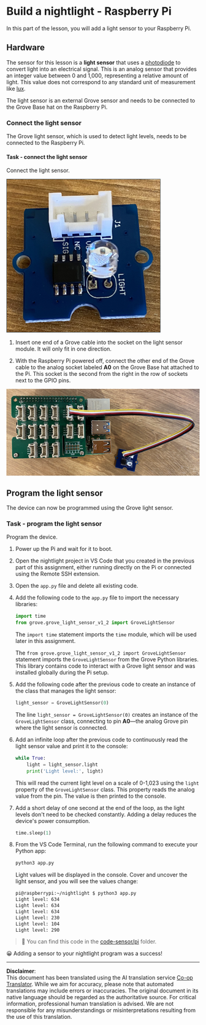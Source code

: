 <!--
CO_OP_TRANSLATOR_METADATA:
{
  "original_hash": "ea733bd0cdf2479e082373f765a08678",
  "translation_date": "2025-08-28T20:08:50+00:00",
  "source_file": "1-getting-started/lessons/3-sensors-and-actuators/pi-sensor.md",
  "language_code": "en"
}
-->
# Build a nightlight - Raspberry Pi

In this part of the lesson, you will add a light sensor to your Raspberry Pi.

## Hardware

The sensor for this lesson is a **light sensor** that uses a [photodiode](https://wikipedia.org/wiki/Photodiode) to convert light into an electrical signal. This is an analog sensor that provides an integer value between 0 and 1,000, representing a relative amount of light. This value does not correspond to any standard unit of measurement like [lux](https://wikipedia.org/wiki/Lux).

The light sensor is an external Grove sensor and needs to be connected to the Grove Base hat on the Raspberry Pi.

### Connect the light sensor

The Grove light sensor, which is used to detect light levels, needs to be connected to the Raspberry Pi.

#### Task - connect the light sensor

Connect the light sensor.

![A grove light sensor](../../../../../translated_images/grove-light-sensor.b8127b7c434e632d6bcdb57587a14e9ef69a268a22df95d08628f62b8fa5505c.en.png)

1. Insert one end of a Grove cable into the socket on the light sensor module. It will only fit in one direction.

1. With the Raspberry Pi powered off, connect the other end of the Grove cable to the analog socket labeled **A0** on the Grove Base hat attached to the Pi. This socket is the second from the right in the row of sockets next to the GPIO pins.

![The grove light sensor connected to socket A0](../../../../../translated_images/pi-light-sensor.66cc1e31fa48cd7d5f23400d4b2119aa41508275cb7c778053a7923b4e972d7e.en.png)

## Program the light sensor

The device can now be programmed using the Grove light sensor.

### Task - program the light sensor

Program the device.

1. Power up the Pi and wait for it to boot.

1. Open the nightlight project in VS Code that you created in the previous part of this assignment, either running directly on the Pi or connected using the Remote SSH extension.

1. Open the `app.py` file and delete all existing code.

1. Add the following code to the `app.py` file to import the necessary libraries:

    ```python
    import time
    from grove.grove_light_sensor_v1_2 import GroveLightSensor
    ```

    The `import time` statement imports the `time` module, which will be used later in this assignment.

    The `from grove.grove_light_sensor_v1_2 import GroveLightSensor` statement imports the `GroveLightSensor` from the Grove Python libraries. This library contains code to interact with a Grove light sensor and was installed globally during the Pi setup.

1. Add the following code after the previous code to create an instance of the class that manages the light sensor:

    ```python
    light_sensor = GroveLightSensor(0)
    ```

    The line `light_sensor = GroveLightSensor(0)` creates an instance of the `GroveLightSensor` class, connecting to pin **A0**—the analog Grove pin where the light sensor is connected.

1. Add an infinite loop after the previous code to continuously read the light sensor value and print it to the console:

    ```python
    while True:
        light = light_sensor.light
        print('Light level:', light)
    ```

    This will read the current light level on a scale of 0-1,023 using the `light` property of the `GroveLightSensor` class. This property reads the analog value from the pin. The value is then printed to the console.

1. Add a short delay of one second at the end of the loop, as the light levels don't need to be checked constantly. Adding a delay reduces the device's power consumption.

    ```python
    time.sleep(1)
    ```

1. From the VS Code Terminal, run the following command to execute your Python app:

    ```sh
    python3 app.py
    ```

    Light values will be displayed in the console. Cover and uncover the light sensor, and you will see the values change:

    ```output
    pi@raspberrypi:~/nightlight $ python3 app.py 
    Light level: 634
    Light level: 634
    Light level: 634
    Light level: 230
    Light level: 104
    Light level: 290
    ```

> 💁 You can find this code in the [code-sensor/pi](../../../../../1-getting-started/lessons/3-sensors-and-actuators/code-sensor/pi) folder.

😀 Adding a sensor to your nightlight program was a success!

---

**Disclaimer**:  
This document has been translated using the AI translation service [Co-op Translator](https://github.com/Azure/co-op-translator). While we aim for accuracy, please note that automated translations may include errors or inaccuracies. The original document in its native language should be regarded as the authoritative source. For critical information, professional human translation is advised. We are not responsible for any misunderstandings or misinterpretations resulting from the use of this translation.